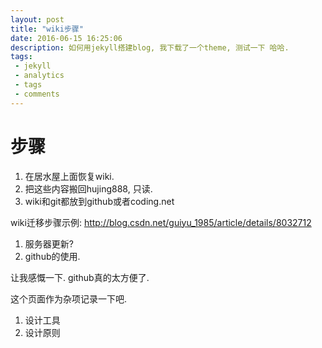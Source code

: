 ```yaml
---
layout: post
title: "wiki步骤"
date: 2016-06-15 16:25:06
description: 如何用jekyll搭建blog, 我下载了一个theme, 测试一下 哈哈.
tags:
 - jekyll
 - analytics
 - tags
 - comments
---
```


# 步骤

1. 在居水屋上面恢复wiki.
2. 把这些内容搬回hujing888, 只读.
3. wiki和git都放到github或者coding.net

wiki迁移步骤示例: http://blog.csdn.net/guiyu_1985/article/details/8032712

1. 服务器更新?
2. github的使用.

让我感慨一下. github真的太方便了.

这个页面作为杂项记录一下吧.
1. 设计工具
2. 设计原则
